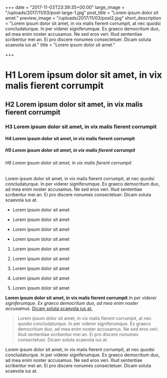 +++
date = "2017-11-03T23:39:35+00:00"
large_image = "/uploads/2017/11/03/post-large-1.jpg"
post_title = "Lorem ipsum dolor sit amet."
preview_image = "/uploads/2017/11/03/post2.jpg"
short_description = "Lorem ipsum dolor sit amet, in vix malis fierent corrumpit, at nec quodsi concludaturque. In per viderer signiferumque. Ex graeco democritum duo, ad mea enim noster accusamus. Ne sed eros veri. Illud sententiae scribentur mei an. Ei pro discere nonumes consectetuer. Dicam soluta scaevola ius at."
title = "Lorem ipsum dolor sit amet."

+++
# H1 Lorem ipsum dolor sit amet, in vix malis fierent corrumpit

## H2 Lorem ipsum dolor sit amet, in vix malis fierent corrumpit

### H3 Lorem ipsum dolor sit amet, in vix malis fierent corrumpit

#### H4 Lorem ipsum dolor sit amet, in vix malis fierent corrumpit

##### H5 Lorem ipsum dolor sit amet, in vix malis fierent corrumpit

###### H6 Lorem ipsum dolor sit amet, in vix malis fierent corrumpit

Lorem ipsum dolor sit amet, in vix malis fierent corrumpit, at nec quodsi concludaturque. In per viderer signiferumque. Ex graeco democritum duo, ad mea enim noster accusamus. Ne sed eros veri. Illud sententiae scribentur mei an. Ei pro discere nonumes consectetuer. Dicam soluta scaevola ius at.

* Lorem ipsum dolor sit amet

* Lorem ipsum dolor sit amet

* Lorem ipsum dolor sit amet

* Lorem ipsum dolor sit amet

1. Lorem ipsum dolor sit amet

2. Lorem ipsum dolor sit amet

3. Lorem ipsum dolor sit amet

4. Lorem ipsum dolor sit amet

5. Lorem ipsum dolor sit amet

**Lorem ipsum dolor sit amet, in vix malis fierent corrumpit** _In per viderer signiferumque. Ex graeco democritum duo, ad mea enim noster accusamus._ [Dicam soluta scaevola ius at.](https://dream-machine.netlify.com/news/new-post/)

> Lorem ipsum dolor sit amet, in vix malis fierent corrumpit, at nec quodsi concludaturque. In per viderer signiferumque. Ex graeco democritum duo, ad mea enim noster accusamus. Ne sed eros veri. Illud sententiae scribentur mei an. Ei pro discere nonumes consectetuer. Dicam soluta scaevola ius at.

Lorem ipsum dolor sit amet, in vix malis fierent corrumpit, at nec quodsi concludaturque. In per viderer signiferumque. Ex graeco democritum duo, ad mea enim noster accusamus. Ne sed eros veri. Illud sententiae scribentur mei an. Ei pro discere nonumes consectetuer. Dicam soluta scaevola ius at.